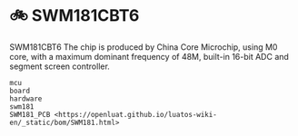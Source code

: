 # 🚲 SWM181CBT6

SWM181CBT6 The chip is produced by China Core Microchip, using M0 core, with a maximum dominant frequency of 48M, built-in 16-bit ADC and segment screen controller.

```{toctree}
mcu
board
hardware
swm181
SWM181_PCB <https://openluat.github.io/luatos-wiki-en/_static/bom/SWM181.html>
```
